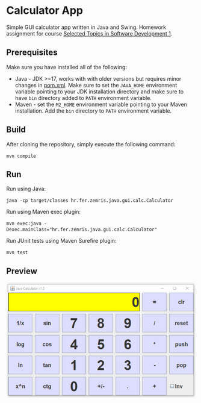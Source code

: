 # Calculator App

Simple GUI calculator app written in Java and Swing. Homework assignment for course [Selected Topics in Software Development 1](https://www.fer.unizg.hr/predmet/oprpp1).

## Prerequisites

Make sure you have installed all of the following:
* Java - JDK >=17, works with with older versions but requires minor changes in [pom.xml](pom.xml). Make sure to set the `JAVA_HOME` environment variable pointing to your JDK installation directory and make sure to have `bin` directory added to `PATH` environment variable.
* Maven - set the `M2_HOME` environment variable pointing to your Maven installation. Add the `bin` directory to `PATH` environment variable.

## Build

After cloning the repository, simply execute the following command:
```shell
mvn compile
```

## Run

Run using Java:
```shell
java -cp target/classes hr.fer.zemris.java.gui.calc.Calculator
```

Run using Maven exec plugin:
```shell
mvn exec:java -Dexec.mainClass="hr.fer.zemris.java.gui.calc.Calculator"
```

Run JUnit tests using Maven Surefire plugin:
```shell
mvn test
```

## Preview

![](preview.png)

